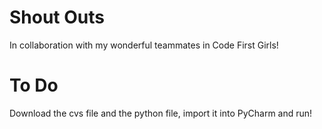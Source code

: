 # Shout Outs
In collaboration with my wonderful teammates in Code First Girls!

# To Do
Download the cvs file and the python file, import it into PyCharm and run!
